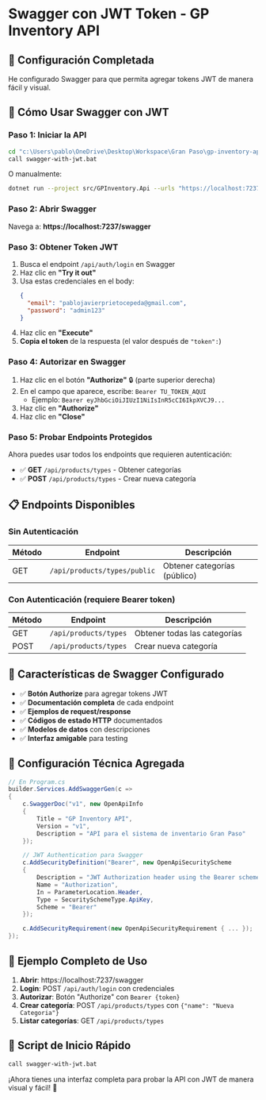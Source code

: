 # Swagger con JWT Token - GP Inventory API

## 🎯 Configuración Completada

He configurado Swagger para que permita agregar tokens JWT de manera fácil y visual.

## 🚀 Cómo Usar Swagger con JWT

### Paso 1: Iniciar la API
```bash
cd "c:\Users\pablo\OneDrive\Desktop\Workspace\Gran Paso\gp-inventory-api"
call swagger-with-jwt.bat
```

O manualmente:
```bash
dotnet run --project src/GPInventory.Api --urls "https://localhost:7237;http://localhost:5000"
```

### Paso 2: Abrir Swagger
Navega a: **https://localhost:7237/swagger**

### Paso 3: Obtener Token JWT

1. Busca el endpoint `/api/auth/login` en Swagger
2. Haz clic en **"Try it out"**
3. Usa estas credenciales en el body:
   ```json
   {
     "email": "pablojavierprietocepeda@gmail.com",
     "password": "admin123"
   }
   ```
4. Haz clic en **"Execute"**
5. **Copia el token** de la respuesta (el valor después de `"token":`)

### Paso 4: Autorizar en Swagger

1. Haz clic en el botón **"Authorize"** 🔒 (parte superior derecha)
2. En el campo que aparece, escribe: `Bearer TU_TOKEN_AQUI`
   - Ejemplo: `Bearer eyJhbGciOiJIUzI1NiIsInR5cCI6IkpXVCJ9...`
3. Haz clic en **"Authorize"**
4. Haz clic en **"Close"**

### Paso 5: Probar Endpoints Protegidos

Ahora puedes usar todos los endpoints que requieren autenticación:

- ✅ **GET** `/api/products/types` - Obtener categorías
- ✅ **POST** `/api/products/types` - Crear nueva categoría

## 📋 Endpoints Disponibles

### Sin Autenticación
| Método | Endpoint | Descripción |
|--------|----------|-------------|
| GET | `/api/products/types/public` | Obtener categorías (público) |

### Con Autenticación (requiere Bearer token)
| Método | Endpoint | Descripción |
|--------|----------|-------------|
| GET | `/api/products/types` | Obtener todas las categorías |
| POST | `/api/products/types` | Crear nueva categoría |

## 🎨 Características de Swagger Configurado

- ✅ **Botón Authorize** para agregar tokens JWT
- ✅ **Documentación completa** de cada endpoint
- ✅ **Ejemplos de request/response**
- ✅ **Códigos de estado HTTP** documentados
- ✅ **Modelos de datos** con descripciones
- ✅ **Interfaz amigable** para testing

## 🔧 Configuración Técnica Agregada

```csharp
// En Program.cs
builder.Services.AddSwaggerGen(c =>
{
    c.SwaggerDoc("v1", new OpenApiInfo 
    { 
        Title = "GP Inventory API", 
        Version = "v1",
        Description = "API para el sistema de inventario Gran Paso"
    });

    // JWT Authentication para Swagger
    c.AddSecurityDefinition("Bearer", new OpenApiSecurityScheme
    {
        Description = "JWT Authorization header using the Bearer scheme.",
        Name = "Authorization",
        In = ParameterLocation.Header,
        Type = SecuritySchemeType.ApiKey,
        Scheme = "Bearer"
    });

    c.AddSecurityRequirement(new OpenApiSecurityRequirement { ... });
});
```

## 🎯 Ejemplo Completo de Uso

1. **Abrir**: https://localhost:7237/swagger
2. **Login**: POST `/api/auth/login` con credenciales
3. **Autorizar**: Botón "Authorize" con `Bearer {token}`
4. **Crear categoría**: POST `/api/products/types` con `{"name": "Nueva Categoria"}`
5. **Listar categorías**: GET `/api/products/types`

## 🚀 Script de Inicio Rápido

```bash
call swagger-with-jwt.bat
```

¡Ahora tienes una interfaz completa para probar la API con JWT de manera visual y fácil! 🎉
